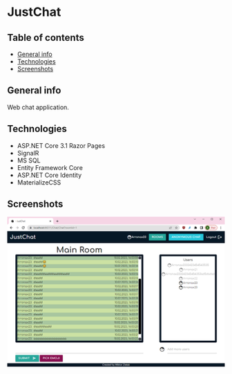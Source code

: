 # JustChat

## Table of contents

- [General info](#general-info)
- [Technologies](#technologies)
- [Screenshots](#screenshots)

## General info

Web chat application.

## Technologies

- ASP.NET Core 3.1 Razor Pages
- SignalR
- MS SQL
- Entity Framework Core
- ASP.NET Core Identity
- MaterializeCSS

<!-- - [AngularJS]

[angularjs]: http://angularjs.org -->

## Screenshots

![Main Room Screenshot](./JustChatSmall.png)

<!-- <img src="./JustChat.png" width="100%" /> -->
